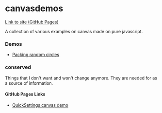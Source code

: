 # canvasdemos

[Link to site (GitHub Pages)](https://gedelborius.github.io/canvasdemos/)

A collection of various examples on canvas made on pure javascript.

### Demos

- [Packing random circles](https://gedelborius.github.io/canvasdemos/demos/packing_random_circles/)

### conserved

Things that I don't want and won't change anymore. They are needed for as a source of information.

#### GitHub Pages Links

- [QuickSettings canvas demo](https://gedelborius.github.io/canvasdemos/conserved/quick_settings_canvas_demo/)
